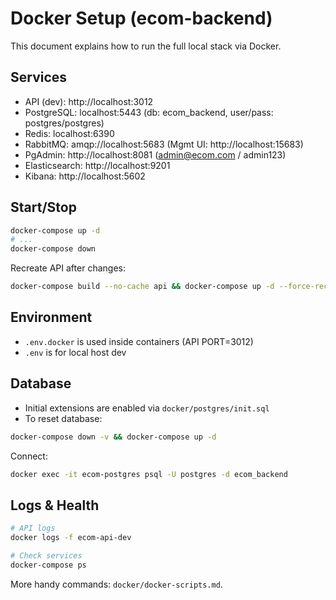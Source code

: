 # Docker Setup (ecom-backend)

This document explains how to run the full local stack via Docker.

## Services

- API (dev): http://localhost:3012
- PostgreSQL: localhost:5443 (db: ecom_backend, user/pass: postgres/postgres)
- Redis: localhost:6390
- RabbitMQ: amqp://localhost:5683 (Mgmt UI: http://localhost:15683)
- PgAdmin: http://localhost:8081 (admin@ecom.com / admin123)
- Elasticsearch: http://localhost:9201
- Kibana: http://localhost:5602

## Start/Stop

```bash
docker-compose up -d
# ...
docker-compose down
```

Recreate API after changes:

```bash
docker-compose build --no-cache api && docker-compose up -d --force-recreate api
```

## Environment

- `.env.docker` is used inside containers (API PORT=3012)
- `.env` is for local host dev

## Database

- Initial extensions are enabled via `docker/postgres/init.sql`
- To reset database:

```bash
docker-compose down -v && docker-compose up -d
```

Connect:

```bash
docker exec -it ecom-postgres psql -U postgres -d ecom_backend
```

## Logs & Health

```bash
# API logs
docker logs -f ecom-api-dev

# Check services
docker-compose ps
```

More handy commands: `docker/docker-scripts.md`.
